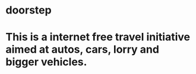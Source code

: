 # doorstep
# This is a internet free travel initiative aimed at autos, cars, lorry and bigger vehicles.
